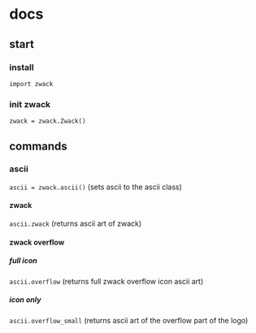 # docs
## start
### install
`import zwack`
### init zwack
`zwack = zwack.Zwack()`

## commands
### ascii
`ascii = zwack.ascii()` (sets ascii to the ascii class)
#### zwack
`ascii.zwack` (returns ascii art of zwack)
#### zwack overflow
##### full icon
`ascii.overflow` (returns full zwack overflow icon ascii art)
##### icon only
`ascii.overflow_small` (returns ascii art of the overflow part of the logo)